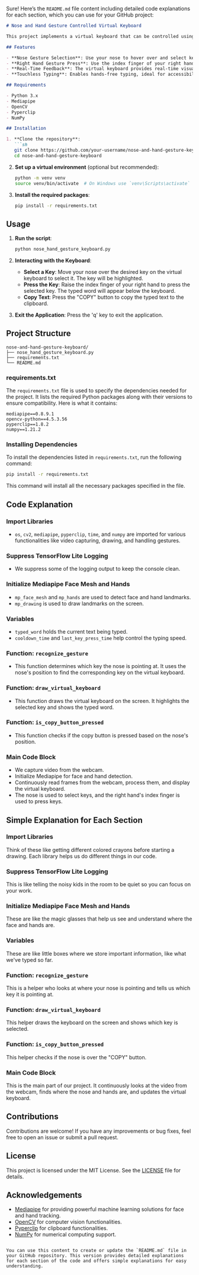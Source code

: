 Sure! Here’s the `README.md` file content including detailed code explanations for each section, which you can use for your GitHub project:

```markdown
# Nose and Hand Gesture Controlled Virtual Keyboard

This project implements a virtual keyboard that can be controlled using nose gestures for selecting keys and right-hand gestures for pressing them. Utilizing Mediapipe for face and hand tracking, this innovative solution allows for hands-free typing, which can be particularly useful for individuals with limited mobility or for touchless interactions in hygienic environments.

## Features

- **Nose Gesture Selection**: Use your nose to hover over and select keys on the virtual keyboard.
- **Right Hand Gesture Press**: Use the index finger of your right hand to press the selected key.
- **Real-Time Feedback**: The virtual keyboard provides real-time visual feedback, highlighting selected keys.
- **Touchless Typing**: Enables hands-free typing, ideal for accessibility and hygienic use cases.

## Requirements

- Python 3.x
- Mediapipe
- OpenCV
- Pyperclip
- NumPy

## Installation

1. **Clone the repository**:
   ```sh
   git clone https://github.com/your-username/nose-and-hand-gesture-keyboard.git
   cd nose-and-hand-gesture-keyboard
   ```

2. **Set up a virtual environment** (optional but recommended):
   ```sh
   python -m venv venv
   source venv/bin/activate  # On Windows use `venv\Scripts\activate`
   ```

3. **Install the required packages**:
   ```sh
   pip install -r requirements.txt
   ```

## Usage

1. **Run the script**:
   ```sh
   python nose_hand_gesture_keyboard.py
   ```

2. **Interacting with the Keyboard**:
   - **Select a Key**: Move your nose over the desired key on the virtual keyboard to select it. The key will be highlighted.
   - **Press the Key**: Raise the index finger of your right hand to press the selected key. The typed word will appear below the keyboard.
   - **Copy Text**: Press the "COPY" button to copy the typed text to the clipboard.

3. **Exit the Application**: Press the 'q' key to exit the application.

## Project Structure

```
nose-and-hand-gesture-keyboard/
├── nose_hand_gesture_keyboard.py
├── requirements.txt
└── README.md
```

### requirements.txt

The `requirements.txt` file is used to specify the dependencies needed for the project. It lists the required Python packages along with their versions to ensure compatibility. Here is what it contains:

```
mediapipe==0.8.9.1
opencv-python==4.5.3.56
pyperclip==1.8.2
numpy==1.21.2
```

### Installing Dependencies

To install the dependencies listed in `requirements.txt`, run the following command:

```sh
pip install -r requirements.txt
```

This command will install all the necessary packages specified in the file.

## Code Explanation

### Import Libraries

- `os`, `cv2`, `mediapipe`, `pyperclip`, `time`, and `numpy` are imported for various functionalities like video capturing, drawing, and handling gestures.

### Suppress TensorFlow Lite Logging

- We suppress some of the logging output to keep the console clean.

### Initialize Mediapipe Face Mesh and Hands

- `mp_face_mesh` and `mp_hands` are used to detect face and hand landmarks.
- `mp_drawing` is used to draw landmarks on the screen.

### Variables

- `typed_word` holds the current text being typed.
- `cooldown_time` and `last_key_press_time` help control the typing speed.

### Function: `recognize_gesture`

- This function determines which key the nose is pointing at. It uses the nose's position to find the corresponding key on the virtual keyboard.

### Function: `draw_virtual_keyboard`

- This function draws the virtual keyboard on the screen. It highlights the selected key and shows the typed word.

### Function: `is_copy_button_pressed`

- This function checks if the copy button is pressed based on the nose's position.

### Main Code Block

- We capture video from the webcam.
- Initialize Mediapipe for face and hand detection.
- Continuously read frames from the webcam, process them, and display the virtual keyboard.
- The nose is used to select keys, and the right hand's index finger is used to press keys.

## Simple Explanation for Each Section

### Import Libraries

Think of these like getting different colored crayons before starting a drawing. Each library helps us do different things in our code.

### Suppress TensorFlow Lite Logging

This is like telling the noisy kids in the room to be quiet so you can focus on your work.

### Initialize Mediapipe Face Mesh and Hands

These are like the magic glasses that help us see and understand where the face and hands are.

### Variables

These are like little boxes where we store important information, like what we've typed so far.

### Function: `recognize_gesture`

This is a helper who looks at where your nose is pointing and tells us which key it is pointing at.

### Function: `draw_virtual_keyboard`

This helper draws the keyboard on the screen and shows which key is selected.

### Function: `is_copy_button_pressed`

This helper checks if the nose is over the "COPY" button.

### Main Code Block

This is the main part of our project. It continuously looks at the video from the webcam, finds where the nose and hands are, and updates the virtual keyboard.

## Contributions

Contributions are welcome! If you have any improvements or bug fixes, feel free to open an issue or submit a pull request.

## License

This project is licensed under the MIT License. See the [LICENSE](LICENSE) file for details.

## Acknowledgements

- [Mediapipe](https://mediapipe.dev/) for providing powerful machine learning solutions for face and hand tracking.
- [OpenCV](https://opencv.org/) for computer vision functionalities.
- [Pyperclip](https://pyperclip.readthedocs.io/) for clipboard functionalities.
- [NumPy](https://numpy.org/) for numerical computing support.
```

You can use this content to create or update the `README.md` file in your GitHub repository. This version provides detailed explanations for each section of the code and offers simple explanations for easy understanding.
